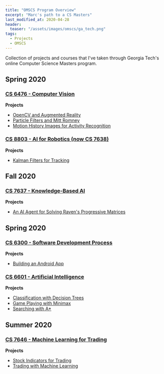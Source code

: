 ```yaml
---
title: "OMSCS Program Overview"
excerpt: "Marc's path to a CS Masters"
last_modified_at: 2020-04-28
header:
  teaser: "/assets/images/omscs/ga_tech.png"
tags: 
  - Projects
  - OMSCS
---
```

Collection of projects and courses that I've taken through Georgia Tech's online Computer Science Masters program.

## Spring 2020
### <a href="https://www.omscs.gatech.edu/cs-6476-computer-vision" target="_blank">**CS 6476 - Computer Vision**</a>

**Projects**
   * <a href="/ar/" target="_blank">OpenCV and Augmented Reality</a>
   * <a href="/tracking/" target="_blank">Particle Filters and Mitt Romney</a>
   *  <a href="/mhi/" target="_blank">Motion History Images for Activity Recognition</a>

### <a href="https://www.omscs.gatech.edu/cs-7638-artificial-intelligence-robotics" target="_blank">**CS 8803 - AI for Robotics (now CS 7638)**</a>

**Projects**
   * <a href="/kalman/" target="_blank">Kalman Filters for Tracking</a>

## Fall 2020
### <a href="https://www.omscs.gatech.edu/cs-7637-knowledge-based-artificial-intelligence-cognitive-systems" target="_blank">**CS 7637 - Knowledge-Based AI**</a>

**Projects**
   * <a href="/kbai/" target="_blank">An AI Agent for Solving Raven's Progressive Matrices</a>

## Spring 2020
### <a href="http://www.omscs.gatech.edu/cs-6300-software-development-process" target="_blank">**CS 6300 - Software Development Process**</a>

**Projects**
   * <a href="/boggle/" target="_blank">Building an Android App</a>

### <a href="https://www.omscs.gatech.edu/cs-7637-knowledge-based-artificial-intelligence-cognitive-systems" target="_blank">**CS 6601 - Artificial Intelligence**</a>

**Projects**
   * <a href="/ai/" target="_blank">Classification with Decision Trees</a>
   * <a href="/minimax/" target="_blank">Game Playing with Minimax</a>
   * <a href="/astar/" target="_blank">Searching with A*</a>

## Summer 2020
### <a href="https://www.omscs.gatech.edu/cs-7646-machine-learning-trading" target="_blank">**CS 7646 - Machine Learning for Trading**</a>

**Projects**
* <a href="/indicators/" target="_blank">Stock Indicators for Trading</a>
* <a href="/autotrader/" target="_blank">Trading with Machine Learning</a>

<!--
**Content Covered**
   * Probabilistic inference
   * Path Planning and Searching
   * Localization and Tracking
   * Controls

**Content Covered**
   * Using version control systems
   * Managing customer requirements
   * Design patterns
   * Black box and white box testing
   * Agile Development methods

**Content Covered**
   * Basic Image Transformations
   * Feature and keypoint detection
   * Depth recovery from stereo images
   * Tracking with particle and Kalman filters
   * Recognition

**Content Covered**
   * Knowledge representations
   * Incremental concept learning and explanation based learning
   * Constraint satisfaction
   * Analogical, visual, and meta reasoning

**Content Covered**
   * Expectation maximization
   * Search methods (UCS, BFS, A*, Bi-Direction A*)
   * Bayes nets
   * Classification trees
   * Gaussian Mixture Models
   * Markov Decision Process and Hidden Markov Models

**Content Covered**
   * Regression
   * Q-Learning
   * Classification with KNN and regression trees
-->
